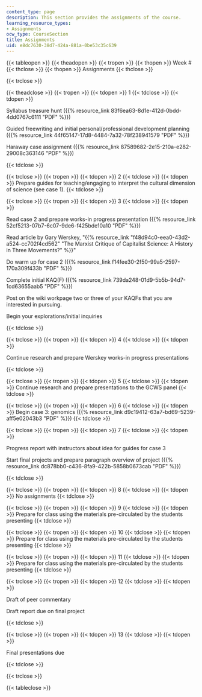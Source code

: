```yaml
---
content_type: page
description: This section provides the assignments of the course.
learning_resource_types:
- Assignments
ocw_type: CourseSection
title: Assignments
uid: e8dc7630-38d7-424a-881a-0be53c35c639
---
```


{{< tableopen >}}
{{< theadopen >}}
{{< tropen >}}
{{< thopen >}}
Week #
{{< thclose >}}
{{< thopen >}}
Assignments
{{< thclose >}}

{{< trclose >}}

{{< theadclose >}}
{{< tropen >}}
{{< tdopen >}}
1
{{< tdclose >}}
{{< tdopen >}}


Syllabus treasure hunt ({{% resource_link 83f6ea63-8d1e-412d-0bdd-4dd0767c6111 "PDF" %}})

Guided freewriting and initial personal/professional development planning ({{% resource_link 44f65147-17d8-4484-7a32-78f238941579 "PDF" %}})

Haraway case assignment ({{% resource_link 87589682-2e15-210a-e282-29008c363146 "PDF" %}})


{{< tdclose >}}

{{< trclose >}}
{{< tropen >}}
{{< tdopen >}}
2
{{< tdclose >}}
{{< tdopen >}}
Prepare guides for teaching/engaging to interpret the cultural dimension of science (see case 1).
{{< tdclose >}}

{{< trclose >}}
{{< tropen >}}
{{< tdopen >}}
3
{{< tdclose >}}
{{< tdopen >}}


Read case 2 and prepare works-in progress presentation ({{% resource_link 52cf5213-07b7-6c07-9de6-f425bde10a10 "PDF" %}})

Read article by Gary Werskey, "{{% resource_link "f48d94c0-eea0-43d2-a524-cc702f4cd562" "The Marxist Critique of Capitalist Science: A History in Three Movements?" %}}"

Do warm up for case 2 ({{% resource_link f14fee30-2f50-99a5-2597-170a309f433b "PDF" %}})

Complete initial KAQ(F) ({{% resource_link 739da248-01d9-5b5b-94d7-1cd63655aab5 "PDF" %}})

Post on the wiki workpage two or three of your KAQFs that you are interested in pursuing.

Begin your explorations/initial inquiries


{{< tdclose >}}

{{< trclose >}}
{{< tropen >}}
{{< tdopen >}}
4
{{< tdclose >}}
{{< tdopen >}}


Continue research and prepare Werskey works-in progress presentations


{{< tdclose >}}

{{< trclose >}}
{{< tropen >}}
{{< tdopen >}}
5
{{< tdclose >}}
{{< tdopen >}}
Continue research and prepare presentations to the GCWS panel
{{< tdclose >}}

{{< trclose >}}
{{< tropen >}}
{{< tdopen >}}
6
{{< tdclose >}}
{{< tdopen >}}
Begin case 3: genomics ({{% resource_link d9c19412-63a7-bd69-5239-aff5e02043b3 "PDF" %}})
{{< tdclose >}}

{{< trclose >}}
{{< tropen >}}
{{< tdopen >}}
7
{{< tdclose >}}
{{< tdopen >}}


Progress report with instructors about idea for guides for case 3

Start final projects and prepare paragraph overview of project ({{% resource_link dc878bb0-c436-8fa9-422b-5858b0673cab "PDF" %}})


{{< tdclose >}}

{{< trclose >}}
{{< tropen >}}
{{< tdopen >}}
8
{{< tdclose >}}
{{< tdopen >}}
No assignments
{{< tdclose >}}

{{< trclose >}}
{{< tropen >}}
{{< tdopen >}}
9
{{< tdclose >}}
{{< tdopen >}}
Prepare for class using the materials pre-circulated by the students presenting
{{< tdclose >}}

{{< trclose >}}
{{< tropen >}}
{{< tdopen >}}
10
{{< tdclose >}}
{{< tdopen >}}
Prepare for class using the materials pre-circulated by the students presenting
{{< tdclose >}}

{{< trclose >}}
{{< tropen >}}
{{< tdopen >}}
11
{{< tdclose >}}
{{< tdopen >}}
Prepare for class using the materials pre-circulated by the students presenting
{{< tdclose >}}

{{< trclose >}}
{{< tropen >}}
{{< tdopen >}}
12
{{< tdclose >}}
{{< tdopen >}}


Draft of peer commentary

Draft report due on final project


{{< tdclose >}}

{{< trclose >}}
{{< tropen >}}
{{< tdopen >}}
13
{{< tdclose >}}
{{< tdopen >}}


Final presentations due


{{< tdclose >}}

{{< trclose >}}

{{< tableclose >}}